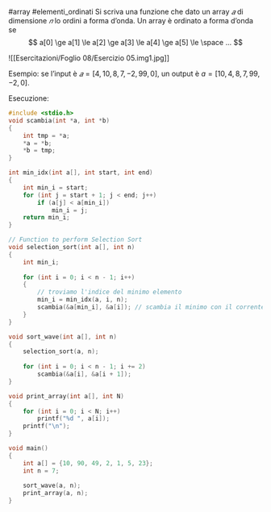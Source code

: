 #array #elementi_ordinati 
Si scriva una funzione che dato un array $𝑎$ di dimensione $𝑛$ lo ordini a forma d’onda. Un array è ordinato a forma d’onda se
$$
	a[0] \ge a[1] \le a[2] \ge a[3] \le a[4] \ge a[5] \le \space ...
$$

![[Esercitazioni/Foglio 08/Esercizio 05.img1.jpg]]

Esempio: se l’input è $𝑎 = [4,10,8,7, −2,99,0]$, un output è $a = [10, 4, 8, 7, 99, −2, 0]$.

Esecuzione:
```c
#include <stdio.h>
void scambia(int *a, int *b)
{
	int tmp = *a;
	*a = *b;
	*b = tmp;
}

int min_idx(int a[], int start, int end)
{
	int min_i = start;
	for (int j = start + 1; j < end; j++)
		if (a[j] < a[min_i])
			min_i = j;
	return min_i;
}

// Function to perform Selection Sort
void selection_sort(int a[], int n)
{
	int min_i;
	
	for (int i = 0; i < n - 1; i++)
	{
		// troviamo l'indice del minimo elemento
		min_i = min_idx(a, i, n);
		scambia(&a[min_i], &a[i]); // scambia il minimo con il corrente
	}
}

void sort_wave(int a[], int n)
{
	selection_sort(a, n);
	
	for (int i = 0; i < n - 1; i += 2)
		scambia(&a[i], &a[i + 1]);
}

void print_array(int a[], int N)
{
	for (int i = 0; i < N; i++)
		printf("%d ", a[i]);
	printf("\n");
}

void main()
{
	int a[] = {10, 90, 49, 2, 1, 5, 23};
	int n = 7;
	
	sort_wave(a, n);
	print_array(a, n);
}
```